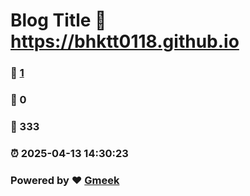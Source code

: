 # Blog Title :link: https://bhktt0118.github.io 
### :page_facing_up: [1](https://bhktt0118.github.io/tag.html) 
### :speech_balloon: 0 
### :hibiscus: 333 
### :alarm_clock: 2025-04-13 14:30:23 
### Powered by :heart: [Gmeek](https://github.com/Meekdai/Gmeek)

